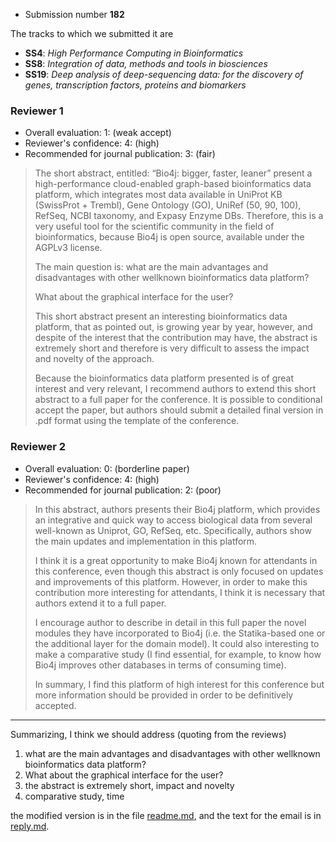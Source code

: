 - Submission number **182**

The tracks to which we submitted it are

- **SS4**: _High Performance Computing in Bioinformatics_
- **SS8**: _Integration of data, methods and tools in biosciences_
- **SS19**: _Deep analysis of deep-sequencing data: for the discovery of genes, transcription factors, proteins and biomarkers_

### Reviewer 1

- Overall evaluation: 1: (weak accept)
- Reviewer's confidence:  4: (high)
- Recommended for journal publication:  3: (fair)

> The short abstract, entitled: “Bio4j: bigger, faster, leaner” present a high-performance cloud-enabled graph-based bioinformatics data platform, which integrates most data available in UniProt KB (SwissProt + Trembl), Gene Ontology (GO), UniRef (50, 90, 100), RefSeq, NCBI taxonomy, and Expasy Enzyme DBs. Therefore, this is a very useful tool for the scientific community in the field of bioinformatics, because Bio4j is open source, available under the AGPLv3 license.
> 
> The main question is: what are the main advantages and disadvantages with other wellknown bioinformatics data platform?
> 
> What about the graphical interface for the user?
> 
> This short abstract present an interesting bioinformatics data platform, that as pointed out, is growing year by year, however, and despite of the interest that the contribution may have, the abstract is extremely short and therefore is very difficult to assess the impact and novelty of the approach. 
> 
> Because the bioinformatics data platform presented is of great interest and very relevant, I recommend authors to extend this short abstract to a full paper for the conference. It is possible to conditional accept the paper, but authors should submit a detailed final version in .pdf format using the template of the conference.

### Reviewer 2

- Overall evaluation: 0: (borderline paper)
- Reviewer's confidence:  4: (high)
- Recommended for journal publication:  2: (poor)

> In this abstract, authors presents their Bio4j platform, which provides an integrative and quick way to access biological data from several well-known as Uniprot, GO, RefSeq, etc. Specifically, authors show the main updates and implementation in this platform.
> 
> I think it is a great opportunity to make Bio4j known for attendants in this conference, even though this abstract is only focused on updates and improvements of this platform. However, in order to make this contribution more interesting for attendants, I think it is necessary that authors extend it to a full paper.
> 
> I encourage author to describe in detail in this full paper the novel modules they have incorporated to Bio4j (i.e. the Statika-based one or the additional layer for the domain model). It could also interesting to make a comparative study (I find essential, for example, to know how Bio4j improves other databases in terms of consuming time).
> 
> In summary, I find this platform of high interest for this conference but more information should be provided in order to be definitively accepted.

----

Summarizing, I think we should address (quoting from the reviews)

1. what are the main advantages and disadvantages with other wellknown bioinformatics data platform?
2. What about the graphical interface for the user?
3. the abstract is extremely short, impact and novelty
4. comparative study, time

the modified version is in the file [readme.md](readme.md), and the text for the email is in [reply.md](reply.md). 
